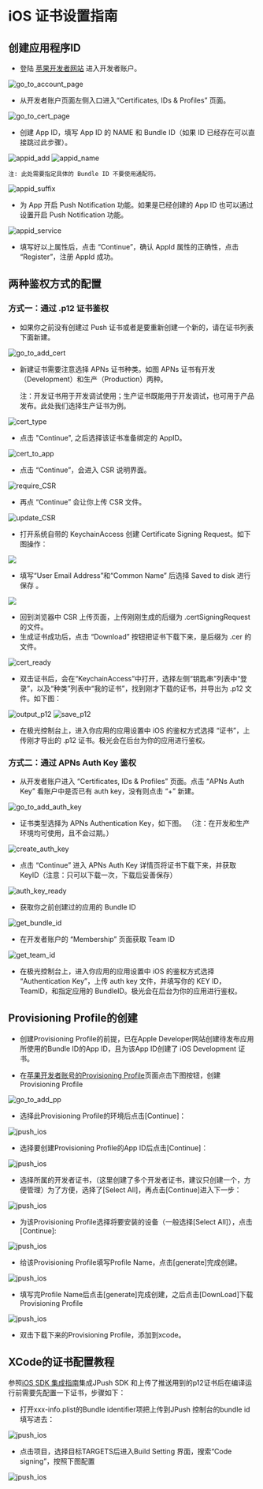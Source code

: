 # iOS 证书设置指南

## 创建应用程序ID

+ 登陆 [苹果开发者网站](https://developer.apple.com/) 进入开发者账户。

![go_to_account_page](../image/1_goToAccountPage.png)

+ 从开发者账户页面左侧入口进入“Certificates, IDs & Profiles” 页面。

![go_to_cert_page](../image/2_goToCertPage.png)

+ 创建 App ID，填写 App ID 的 NAME 和 Bundle ID（如果 ID 已经存在可以直接跳过此步骤）。

![appid_add](../image/6.5_appid_add.png)
![appid_name](../image/7_appid_name.png)

	注: 此处需要指定具体的 Bundle ID 不要使用通配符。
![appid_suffix](../image/8_appid_suffix.png)

+ 为 App 开启 Push Notification 功能。如果是已经创建的 App ID 也可以通过设置开启 Push Notification 功能。

![appid_service](../image/9_appid_service.png)

+ 填写好以上属性后，点击 “Continue”，确认 AppId 属性的正确性，点击 “Register”，注册 AppId 成功。

## 两种鉴权方式的配置

### 方式一：通过 .p12 证书鉴权

+ 如果你之前没有创建过 Push 证书或者是要重新创建一个新的，请在证书列表下面新建。

![go_to_add_cert](../image/10_toAddCert.png)

+ 新建证书需要注意选择 APNs 证书种类。如图 APNs 证书有开发（Development）和生产（Production）两种。

	注：开发证书用于开发调试使用；生产证书既能用于开发调试，也可用于产品发布。此处我们选择生产证书为例。
	
![cert_type](../image/11_certType.png)

+ 点击 "Continue", 之后选择该证书准备绑定的 AppID。

![cert_to_app](../image/12_certToApp.png)

+ 点击 “Continue”，会进入 CSR 说明界面。

![require_CSR](../image/13_needCSR.png)

+ 再点 “Continue” 会让你上传 CSR 文件。

![update_CSR](../image/14_uploadCSR.png)

+ 打开系统自带的 KeychainAccess 创建 Certificate Signing Request。如下图操作：

![](../image/Screenshot_13-4-1_5_22.png)

+ 填写“User Email Address”和“Common Name” 后选择 Saved to disk 进行保存 。

![](../image/Snip20140122_7.png)

+ 回到浏览器中 CSR 上传页面，上传刚刚生成的后缀为 .certSigningRequest 的文件。
+ 生成证书成功后，点击 “Download” 按钮把证书下载下来，是后缀为 .cer 的文件。

![cert_ready](../image/15_CertReady.png)

+ 双击证书后，会在“KeychainAccess”中打开，选择左侧“钥匙串”列表中“登录”，以及“种类”列表中“我的证书”，找到刚才下载的证书，并导出为 .p12 文件。如下图：

![output_p12](../image/16_toP12.png)
![save_p12](../image/17_saveP12.png)

+ 在极光控制台上，进入你应用的应用设置中 iOS 的鉴权方式选择 “证书”，上传刚才导出的 .p12 证书。极光会在后台为你的应用进行鉴权。

### 方式二：通过 APNs Auth Key 鉴权

+ 从开发者账户进入 “Certificates, IDs & Profiles” 页面。点击 “APNs Auth Key” 看账户中是否已有 auth key，没有则点击 “+” 新建。

![go_to_add_auth_key](../image/3_goToAddAuthKey.png)

+ 证书类型选择为 APNs Authentication Key，如下图。 （注：在开发和生产环境均可使用，且不会过期。）

![create_auth_key](../image/4_createAuthKey.png)

+ 点击 “Continue” 进入 APNs Auth Key 详情页将证书下载下来，并获取 KeyID（注意：只可以下载一次，下载后妥善保存）

![auth_key_ready](../image/5_authKeyReady.png)

+ 获取你之前创建过的应用的 Bundle ID

![get_bundle_id](../image/5.5_getBundleId.png)

+ 在开发者账户的 “Membership” 页面获取 Team ID

![get_team_id](../image/6_getTeamId.png)

+ 在极光控制台上，进入你应用的应用设置中 iOS 的鉴权方式选择 “Authentication Key”，上传 auth key 文件，并填写你的 KEY ID，TeamID，和指定应用的 BundleID。极光会在后台为你的应用进行鉴权。

## Provisioning Profile的创建

+ 创建Provisioning Profile的前提，已在Apple Developer网站创建待发布应用所使用的Bundle ID的App ID，且为该App ID创建了 iOS Development 证书。

+ 在[苹果开发者账号的Provisioning Profile](https://developer.apple.com/account/ios/profile/)页面点击下图按钮，创建Provisioning Profile

![go_to_add_pp](../image/18_toAddProvisioningProfile.png)

+ 选择此Provisioning Profile的环境后点击[Continue]：

![jpush_ios](../image/create_pp_type.png)

+ 选择要创建Provisioning Profile的App ID后点击[Continue]：

![jpush_ios](../image/pp_appid_new.png)

+ 选择所属的开发者证书，（这里创建了多个开发者证书，建议只创建一个，方便管理）为了方便，选择了[Select All]，再点击[Continue]进入下一步：

![jpush_ios](../image/select_cer.png)

+ 为该Provisioning Profile选择将要安装的设备（一般选择[Select All]），点击[Continue]:

![jpush_ios](../image/select_devices.png)

+ 给该Provisioning Profile填写Profile Name，点击[generate]完成创建。

![jpush_ios](../image/pp_name.png)

+ 填写完Profile Name后点击[generate]完成创建，之后点击[DownLoad]下载Provisioning Profile

![jpush_ios](../image/download_pp.png)

+ 双击下载下来的Provisioning Profile，添加到xcode。

## XCode的证书配置教程

参照[iOS SDK 集成指南](ios_guide_new/)集成JPush SDK 和上传了推送用到的p12证书后在编译运行前需要先配置一下证书，步骤如下：

+ 打开xxx-info.plist的Bundle identifier项把上传到JPush 控制台的bundle id填写进去：

![jpush_ios](../image/xcode_bundle.png)

+ 点击项目，选择目标TARGETS后进入Build Setting 界面，搜索“Code signing”，按照下图配置

![jpush_ios](../image/xcode_buildsettings_cs.png)


